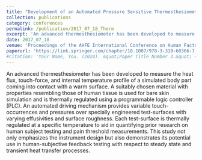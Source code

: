 ```yaml
---
title: "Development of an Automated Pressure Sensitive Thermesthesiometer and Its Application in Characterizing the Thermal Response of Human Tissue with Respect to Warm Surfaces"
collection: publications
category: conferences
permalink: /publication/2017_07_18_Therm
excerpt: 'An advanced thermesthesiometer has been developed to measure the heat flux, touch-force, and internal temperature profile of a simulated body part coming into contact with a warm surface. A suitably chosen material with properties resembling those of human tissue is used for bare skin simulation and is thermally regulated using a programmable logic controller (PLC). An automated driving mechanism provides variable touch-occurrences and pressures over specially engineered test-surfaces with varying effusivities and surface roughness...'
date: 2017_07_18
venue: 'Proceedings of the AHFE International Conference on Human Factors and Systems Interaction: Advances in Human Factors and Systems Interaction, July 17− 21, 2017, Los Angeles, California, United States'
paperurl: 'https://link.springer.com/chapter/10.1007/978-3-319-60366-7_36'
#citation: 'Your Name, You. (2024). &quot;Paper Title Number 3.&quot; <i>GitHub Journal of Bugs</i>. 1(3).'
---
```


An advanced thermesthesiometer has been developed to measure the heat flux, touch-force, and internal temperature profile of a simulated body part coming into contact with a warm surface. A suitably chosen material with properties resembling those of human tissue is used for bare skin simulation and is thermally regulated using a programmable logic controller (PLC). An automated driving mechanism provides variable touch-occurrences and pressures over specially engineered test-surfaces with varying effusivities and surface roughness. Each test-surface is thermally regulated at a specific temperature to aid in quantifying prior research on human subject testing and pain threshold measurements. This study not only emphasizes the instrument design but also demonstrates its potential use in human-subjective feedback testing with respect to steady state and transient heat transfer processes.
